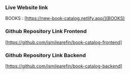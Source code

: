 ### Live Website link
 BOOKS : [https://new-book-catalog.netlify.app/](BOOKS)

### Github Repository Link Frontend
[https://github.com/ismilearefin/book-catalog-frontend]

### Github Repository Link Backend
[https://github.com/ismilearefin/book-catalog-backend]